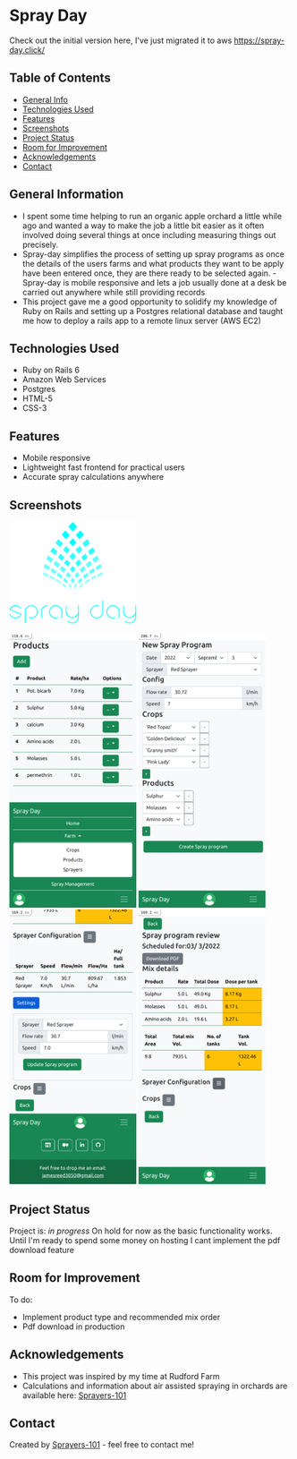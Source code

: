 # Spray Day
Check out the initial version here, I've just migrated it to aws https://spray-day.click/

## Table of Contents
* [General Info](#general-information)
* [Technologies Used](#technologies-used)
* [Features](#features)
* [Screenshots](#screenshots)
* [Project Status](#project-status)
* [Room for Improvement](#room-for-improvement)
* [Acknowledgements](#acknowledgements)
* [Contact](#contact)
<!-- * [License](#license) -->


## General Information
- I spent some time helping to run an organic apple orchard a little while ago and wanted a way to make the job a little bit easier as it often involved doing several things at once including measuring things out precisely.
- Spray-day simplifies the process of setting up spray programs as once the details of the users farms and what products they want to be apply have been entered once, they are there ready to be selected again.
-Spray-day is mobile responsive and lets a job usually done at a desk be carried out anywhere while still providing records
- This project gave me a good opportunity to solidify my knowledge of Ruby on Rails and setting up a Postgres relational database and taught me how to deploy a rails app to a remote linux server (AWS EC2)



## Technologies Used
- Ruby on Rails 6
- Amazon Web Services
- Postgres
- HTML-5
- CSS-3


## Features
- Mobile responsive
- Lightweight fast frontend for practical users
- Accurate spray calculations anywhere


## Screenshots
<p align:"center">
<img src="./app/assets/images/sprayday.png" width="45%" height="50%">

<img src="./app/assets/images/sprayday_mobile/products.png" width="45%"></img> <img src="./app/assets/images/sprayday_mobile/sprayform.png" width="45%"></img> <img src="./app/assets/images/sprayday_mobile/finetune.png" width="45%"></img> <img src="./app/assets/images/sprayday_mobile/sprayplan.png" width="45%"></img>
</p>



## Project Status
Project is: _in progress_ On hold for now as the basic functionality works. Until I'm ready to spend some money on hosting I cant implement the pdf download feature


## Room for Improvement

To do:
- Implement product type and recommended mix order
- Pdf download in production


## Acknowledgements

- This project was inspired by my time at Rudford Farm
- Calculations and information about air assisted spraying in orchards are available here:
  [Sprayers-101](https://sprayers101.com/)


## Contact
Created by [Sprayers-101](https://sprayers101.com/) - feel free to contact me!


<!-- Optional -->
<!-- ## License -->
<!-- This project is open source and available under the [... License](). -->

<!-- You don't have to include all sections - just the one's relevant to your project -->
